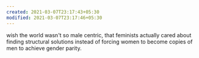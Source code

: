 ```yaml
---
created: 2021-03-07T23:17:43+05:30
modified: 2021-03-07T23:17:46+05:30
---
```


wish the world wasn't so male centric, that feminists actually cared about finding structural solutions instead of forcing women to become copies of men to achieve gender parity.